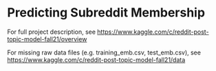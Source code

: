 # Predicting Subreddit Membership

For full project description, see https://www.kaggle.com/c/reddit-post-topic-model-fall21/overview

For missing raw data files (e.g. training_emb.csv, test_emb.csv), see https://www.kaggle.com/c/reddit-post-topic-model-fall21/data

